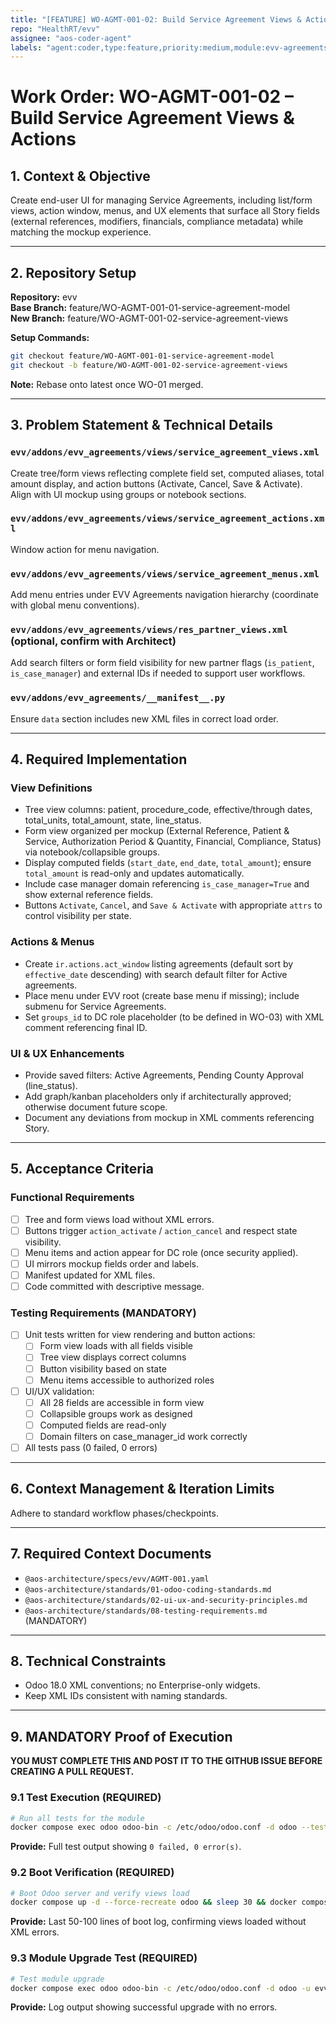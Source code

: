 ```yaml
---
title: "[FEATURE] WO-AGMT-001-02: Build Service Agreement Views & Actions"
repo: "HealthRT/evv"
assignee: "aos-coder-agent"
labels: "agent:coder,type:feature,priority:medium,module:evv-agreements"
---
```

# Work Order: WO-AGMT-001-02 – Build Service Agreement Views & Actions

## 1. Context & Objective

Create end-user UI for managing Service Agreements, including list/form views, action window, menus, and UX elements that surface all Story fields (external references, modifiers, financials, compliance metadata) while matching the mockup experience.

---

## 2. Repository Setup

**Repository:** evv  
**Base Branch:** feature/WO-AGMT-001-01-service-agreement-model  
**New Branch:** feature/WO-AGMT-001-02-service-agreement-views

**Setup Commands:**
```bash
git checkout feature/WO-AGMT-001-01-service-agreement-model
git checkout -b feature/WO-AGMT-001-02-service-agreement-views
```
**Note:** Rebase onto latest once WO-01 merged.

---

## 3. Problem Statement & Technical Details

### `evv/addons/evv_agreements/views/service_agreement_views.xml`
Create tree/form views reflecting complete field set, computed aliases, total amount display, and action buttons (Activate, Cancel, Save & Activate). Align with UI mockup using groups or notebook sections.

### `evv/addons/evv_agreements/views/service_agreement_actions.xml`
Window action for menu navigation.

### `evv/addons/evv_agreements/views/service_agreement_menus.xml`
Add menu entries under EVV Agreements navigation hierarchy (coordinate with global menu conventions).

### `evv/addons/evv_agreements/views/res_partner_views.xml` (optional, confirm with Architect)
Add search filters or form field visibility for new partner flags (`is_patient`, `is_case_manager`) and external IDs if needed to support user workflows.

### `evv/addons/evv_agreements/__manifest__.py`
Ensure `data` section includes new XML files in correct load order.

---

## 4. Required Implementation

### View Definitions
- Tree view columns: patient, procedure_code, effective/through dates, total_units, total_amount, state, line_status.
- Form view organized per mockup (External Reference, Patient & Service, Authorization Period & Quantity, Financial, Compliance, Status) via notebook/collapsible groups.
- Display computed fields (`start_date`, `end_date`, `total_amount`); ensure `total_amount` is read-only and updates automatically.
- Include case manager domain referencing `is_case_manager=True` and show external reference fields.
- Buttons `Activate`, `Cancel`, and `Save & Activate` with appropriate `attrs` to control visibility per state.

### Actions & Menus
- Create `ir.actions.act_window` listing agreements (default sort by `effective_date` descending) with search default filter for Active agreements.
- Place menu under EVV root (create base menu if missing); include submenu for Service Agreements.
- Set `groups_id` to DC role placeholder (to be defined in WO-03) with XML comment referencing final ID.

### UI & UX Enhancements
- Provide saved filters: Active Agreements, Pending County Approval (line_status).
- Add graph/kanban placeholders only if architecturally approved; otherwise document future scope.
- Document any deviations from mockup in XML comments referencing Story.

---

## 5. Acceptance Criteria

### Functional Requirements
- [ ] Tree and form views load without XML errors.
- [ ] Buttons trigger `action_activate` / `action_cancel` and respect state visibility.
- [ ] Menu items and action appear for DC role (once security applied).
- [ ] UI mirrors mockup fields order and labels.
- [ ] Manifest updated for XML files.
- [ ] Code committed with descriptive message.

### Testing Requirements (MANDATORY)
- [ ] Unit tests written for view rendering and button actions:
  - [ ] Form view loads with all fields visible
  - [ ] Tree view displays correct columns
  - [ ] Button visibility based on state
  - [ ] Menu items accessible to authorized roles
- [ ] UI/UX validation:
  - [ ] All 28 fields are accessible in form view
  - [ ] Collapsible groups work as designed
  - [ ] Computed fields are read-only
  - [ ] Domain filters on case_manager_id work correctly
- [ ] All tests pass (0 failed, 0 errors)

---

## 6. Context Management & Iteration Limits

Adhere to standard workflow phases/checkpoints.

---

## 7. Required Context Documents

- `@aos-architecture/specs/evv/AGMT-001.yaml`
- `@aos-architecture/standards/01-odoo-coding-standards.md`
- `@aos-architecture/standards/02-ui-ux-and-security-principles.md`
- `@aos-architecture/standards/08-testing-requirements.md` (MANDATORY)

---

## 8. Technical Constraints

- Odoo 18.0 XML conventions; no Enterprise-only widgets.
- Keep XML IDs consistent with naming standards.

---

## 9. MANDATORY Proof of Execution

**YOU MUST COMPLETE THIS AND POST IT TO THE GITHUB ISSUE BEFORE CREATING A PULL REQUEST.**

### 9.1 Test Execution (REQUIRED)
```bash
# Run all tests for the module
docker compose exec odoo odoo-bin -c /etc/odoo/odoo.conf -d odoo --test-enable --stop-after-init -u evv_agreements --log-level=test
```
**Provide:** Full test output showing `0 failed, 0 error(s)`.

### 9.2 Boot Verification (REQUIRED)
```bash
# Boot Odoo server and verify views load
docker compose up -d --force-recreate odoo && sleep 30 && docker compose logs --tail="100" odoo
```
**Provide:** Last 50-100 lines of boot log, confirming views loaded without XML errors.

### 9.3 Module Upgrade Test (REQUIRED)
```bash
# Test module upgrade
docker compose exec odoo odoo-bin -c /etc/odoo/odoo.conf -d odoo -u evv_agreements --stop-after-init
```
**Provide:** Log output showing successful upgrade with no errors.


